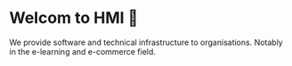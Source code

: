# Welcom to HMI 👋

We provide software and technical infrastructure to organisations. Notably in the e-learning and e-commerce field.
